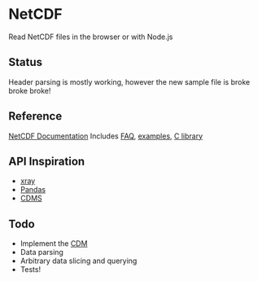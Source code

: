 # NetCDF
Read NetCDF files in the browser or with Node.js

## Status
Header parsing is mostly working, however the new sample file is broke broke broke!

## Reference
[NetCDF Documentation](https://www.unidata.ucar.edu/software/netcdf/docs/)
Includes [FAQ](https://www.unidata.ucar.edu/software/netcdf/docs/ncFAQ.html), [examples](https://www.unidata.ucar.edu/software/netcdf/docs/examples.html), [C library](https://github.com/Unidata/netcdf-c)

## API Inspiration
- [xray](http://xray.readthedocs.org/)
- [Pandas](http://pandas.pydata.org/)
- [CDMS](http://esg.llnl.gov/cdat/cdms_html/cdms-2.htm)

## Todo
- Implement the [CDM](http://www.unidata.ucar.edu/software/thredds/current/netcdf-java/CDM/)
- Data parsing
- Arbitrary data slicing and querying
- Tests!
